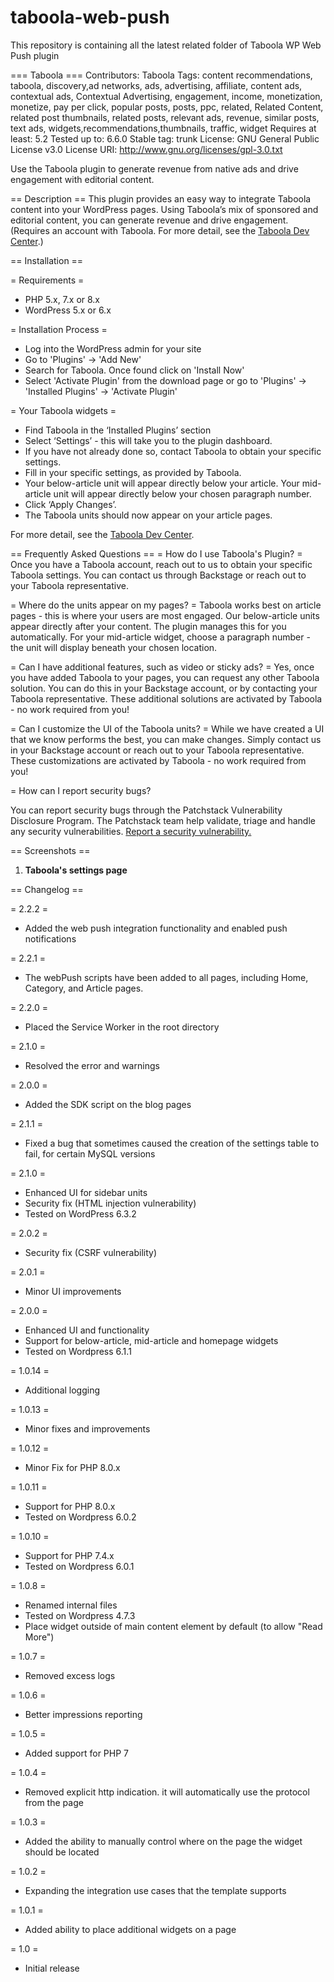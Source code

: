 # taboola-web-push
This repository is containing all the latest related folder of Taboola WP Web Push plugin

=== Taboola ===
Contributors: Taboola
Tags: content recommendations, taboola, discovery,ad networks, ads, advertising, affiliate, content ads, contextual ads, Contextual Advertising, engagement, income, monetization, monetize, pay per click, popular posts, posts, ppc, related, Related Content, related post thumbnails, related posts, relevant ads, revenue, similar posts, text ads, widgets,recommendations,thumbnails, traffic, widget
Requires at least: 5.2
Tested up to: 6.6.0
Stable tag: trunk
License: GNU General Public License v3.0
License URI: http://www.gnu.org/licenses/gpl-3.0.txt

Use the Taboola plugin to generate revenue from native ads and drive engagement with editorial content.

== Description ==
This plugin provides an easy way to integrate Taboola content into your WordPress pages.
Using Taboola’s mix of sponsored and editorial content, you can generate revenue and drive engagement.
(Requires an account with Taboola. For more detail, see the <a href="https://developers.taboola.com/web-integrations/docs/wordpress-plugin/" target='_blank'>Taboola Dev Center</a>.)

== Installation ==

= Requirements =
* PHP 5.x, 7.x or 8.x
* WordPress 5.x or 6.x

= Installation Process =
* Log into the WordPress admin for your site
* Go to 'Plugins' -> 'Add New'
* Search for Taboola. Once found click on 'Install Now'
* Select 'Activate Plugin' from the download page or go to 'Plugins' -> 'Installed Plugins' -> 'Activate Plugin'

= Your Taboola widgets =
* Find Taboola in the ‘Installed Plugins’ section
* Select ‘Settings’ - this will take you to the plugin dashboard.
* If you have not already done so, contact Taboola to obtain your specific settings.
* Fill in your specific settings, as provided by Taboola.
* Your below-article unit will appear directly below your article. Your mid-article unit will appear directly below your chosen paragraph number.
* Click ‘Apply Changes’.
* The Taboola units should now appear on your article pages. 

For more detail, see the <a href="https://developers.taboola.com/web-integrations/docs/wordpress-plugin/" target='_blank'>Taboola Dev Center</a>.

== Frequently Asked Questions ==
= How do I use Taboola's Plugin? =
Once you have a Taboola account, reach out to us to obtain your specific Taboola settings. You can contact us through Backstage or reach out to your Taboola representative.

= Where do the units appear on my pages? =
Taboola works best on article pages - this is where your users are most engaged. Our below-article units appear directly after your content. The plugin manages this for you automatically. For your mid-article widget, choose a paragraph number - the unit will display beneath your chosen location.

= Can I have additional features, such as video or sticky ads? =
Yes, once you have added Taboola to your pages, you can request any other Taboola solution. You can do this in your Backstage account, or by contacting your Taboola representative. These additional solutions are activated by Taboola - no work required from you!

= Can I customize the UI of the Taboola units? =
While we have created a UI that we know performs the best, you can make changes. Simply contact us in your Backstage account or reach out to your Taboola representative. These customizations are activated by Taboola - no work required from you!

= How can I report security bugs?

You can report security bugs through the Patchstack Vulnerability Disclosure Program. The Patchstack team help validate, triage and handle any security vulnerabilities. [Report a security vulnerability.](https://patchstack.com/database/vdp/taboola)

== Screenshots ==
1. **Taboola's settings page**

== Changelog ==

= 2.2.2 =
* Added the web push integration functionality and enabled push notifications

= 2.2.1 =
* The webPush scripts have been added to all pages, including Home, Category, and Article pages.

= 2.2.0 =
* Placed the Service Worker in the root directory

= 2.1.0 =
* Resolved the error and warnings

= 2.0.0 =
* Added the SDK script on the blog pages

= 2.1.1 =
* Fixed a bug that sometimes caused the creation of the settings table to fail, for certain MySQL versions

= 2.1.0 =
* Enhanced UI for sidebar units
* Security fix (HTML injection vulnerability)
* Tested on WordPress 6.3.2

= 2.0.2 =
* Security fix (CSRF vulnerability)

= 2.0.1 =
* Minor UI improvements

= 2.0.0 =
* Enhanced UI and functionality
* Support for below-article, mid-article and homepage widgets
* Tested on Wordpress 6.1.1

= 1.0.14 =
* Additional logging

= 1.0.13 =
* Minor fixes and improvements

= 1.0.12 =
* Minor Fix for PHP 8.0.x

= 1.0.11 =
* Support for PHP 8.0.x
* Tested on Wordpress 6.0.2

= 1.0.10 =
* Support for PHP 7.4.x
* Tested on Wordpress 6.0.1

= 1.0.8 =
* Renamed internal files
* Tested on Wordpress 4.7.3
* Place widget outside of main content element by default (to allow "Read More")

= 1.0.7 =
* Removed excess logs

= 1.0.6 =
* Better impressions reporting

= 1.0.5 =
* Added support for PHP 7

= 1.0.4 =
* Removed explicit http indication. it will automatically use the protocol from the page

= 1.0.3 =
* Added the ability to manually control where on the page the widget should be located

= 1.0.2 =
* Expanding the integration use cases that the template supports

= 1.0.1 =
* Added ability to place additional widgets on a page

= 1.0 =
* Initial release
